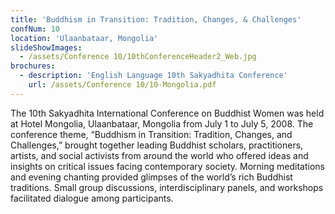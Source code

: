 ```yaml
---
title: 'Buddhism in Transition: Tradition, Changes, & Challenges'
confNum: 10
location: 'Ulaanbataar, Mongolia'
slideShowImages:
  - /assets/Conference 10/10thConferenceHeader2_Web.jpg
brochures:
  - description: 'English Language 10th Sakyadhita Conference'
    url: /assets/Conference 10/10-Mongolia.pdf
---
```


The 10th Sakyadhita International Conference on Buddhist Women was held at Hotel Mongolia, Ulaanbataar, Mongolia from July 1 to July 5, 2008. The conference theme, &ldquo;Buddhism in Transition: Tradition, Changes, and Challenges,&rdquo; brought together leading Buddhist scholars, practitioners, artists, and social activists from around the world who offered ideas and insights on critical issues facing contemporary society. Morning meditations and evening chanting provided glimpses of the world&rsquo;s rich Buddhist traditions. Small group discussions, interdisciplinary panels, and workshops facilitated dialogue among participants.
